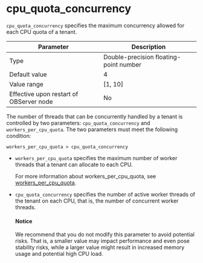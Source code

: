 # cpu_quota_concurrency


`cpu_quota_concurrency` specifies the maximum concurrency allowed for each CPU quota of a tenant.


| **Parameter** | **Description** |
|------------------|-----------|
| Type | Double-precision floating-point number |
| Default value | 4 |
| Value range | \[1, 10\] |
| Effective upon restart of OBServer node | No |


The number of threads that can be concurrently handled by a tenant is controlled by two parameters: `cpu_quota_concurrency` and `workers_per_cpu_quota`. The two parameters must meet the following condition:

`workers_per_cpu_quota > cpu_quota_concurrency`

* `workers_per_cpu_quota` specifies the maximum number of worker threads that a tenant can allocate to each CPU.

   For more information about workers_per_cpu_quota, see [workers_per_cpu_quota](../300.cluster-level-configuration-items/23200.workers_per_cpu_quota.md).


* `cpu_quota_concurrency` specifies the number of active worker threads of the tenant on each CPU, that is, the number of concurrent worker threads.

  <main id="notice" type='notice'>
  <h4>Notice</h4>
  <p> We recommend that you do not modify this parameter to avoid potential risks. That is, a smaller value may impact performance and even pose stability risks, while a larger value might result in increased memory usage and potential high CPU load. </p>
  </main>